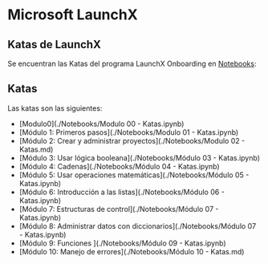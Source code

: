# Microsoft LaunchX

## Katas de LaunchX

Se encuentran las Katas del programa LaunchX Onboarding en [Notebooks](./Notebooks/):

## Katas

Las katas son las siguientes:

  - [Modulo0](./Notebooks/Modulo 00 - Katas.ipynb)
  - [Módulo 1: Primeros pasos](./Notebooks/Modulo 01 - Katas.ipynb)
  - [Módulo 2: Crear y administrar proyectos](./Notebooks/Modulo 02 - Katas.md)
  - [Módulo 3: Usar lógica booleana](./Notebooks/Módulo 03 - Katas.ipynb)
  - [Módulo 4: Cadenas](./Notebooks/Módulo 04 - Katas.ipynb)
  - [Módulo 5: Usar operaciones matemáticas](./Notebooks/Módulo 05 - Katas.ipynb)
  - [Módulo 6: Introducción a las listas](./Notebooks/Módulo 06 - Katas.ipynb)
  - [Módulo 7: Estructuras de control](./Notebooks/Módulo 07 - Katas.ipynb)
  - [Módulo 8: Administrar datos con diccionarios](./Notebooks/Módulo 07 - Katas.ipynb)
  - [Módulo 9: Funciones ](./Notebooks/Módulo 09 - Katas.ipynb)
  - [Módulo 10: Manejo de errores](./Notebooks/Módulo 10 - Katas.md)


 
